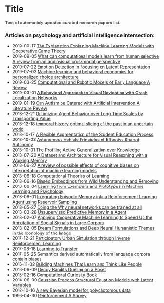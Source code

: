 # Title
Test of automaticly updated curated research papers list.

### Articles on psychology and artificial intelligence intersection:
    
- 2019-09-17 [The Explanation Explaining Machine Learning Models with Cooperative Game Theory](https://arxiv.org/pdf/1909.08128)
- 2019-09-05 [What can computational models learn from human selective A review from an audiovisual crossmodal perspective](https://arxiv.org/pdf/1909.05654)
- 2019-07-22 [Emotion Detection in Focusing on Latent Representation](https://arxiv.org/pdf/1907.09369)
- 2019-07-03 [Machine learning and behavioral economics for personalized choice architecture](https://arxiv.org/pdf/1907.02100)
- 2019-03-25 [Computational and Robotic Models of Early Language A Review](https://arxiv.org/pdf/1903.10246)
- 2019-03-01 [A Behavioral Approach to Visual Navigation with Graph Localization Networks](https://arxiv.org/pdf/1903.00445)
- 2019-01-19 [Can Autism be Catered with Artificial Intervention A Literature Review](https://arxiv.org/pdf/1803.05181)
- 2018-12-21 [Optimizing Agent Behavior over Long Time Scales by Transporting Value](https://arxiv.org/pdf/1810.06721)
- 2018-12-18 [temporal history optimal slicing of the past in an uncertain world](https://arxiv.org/pdf/1712.07165)
- 2018-10-17 [A Flexible Augmentation of the Student Education Process](https://arxiv.org/pdf/1810.09845)
- 2018-10-03 [Autonomous Vehicle Principles of Effective Shared Autonomy](https://arxiv.org/pdf/1810.01835)
- 2018-10-01 [The Profiling Active Generalization over Knowledge](https://arxiv.org/pdf/1810.00782)
- 2018-07-20 [A Dataset and Architecture for Visual Reasoning with a Working Memory](https://arxiv.org/pdf/1803.06092)
- 2018-06-27 [A review of possible effects of cognitive biases on interpretation of machine learning models](https://arxiv.org/pdf/1804.02969)
- 2018-06-18 [Computational Theories of Learning](https://arxiv.org/pdf/1802.10546)
- 2018-06-16 [Biased Embeddings from Wild Understanding and Removing](https://arxiv.org/pdf/1806.06301)
- 2018-06-04 [Learning from Exemplars and Prototypes in Machine Learning and Psychology](https://arxiv.org/pdf/1806.01130)
- 2018-06-01 [Integrating Episodic Memory into a Reinforcement Learning Agent using Reservoir Sampling](https://arxiv.org/pdf/1806.00540)
- 2018-05-27 [Doing the Why neural networks can be trained at all](https://arxiv.org/pdf/1805.04928)
- 2018-03-28 [Unsupervised Predictive Memory in a Agent](https://arxiv.org/pdf/1803.10760)
- 2018-02-07 [Applying Cooperative Machine Learning to Speed Up the Annotation of Social Signals in Large Corpora](https://arxiv.org/pdf/1802.02565)
- 2018-02-05 [Dream Formulations and Deep Neural Humanistic Themes in the Iconology of the Image](https://arxiv.org/pdf/1802.01274)
- 2017-12-21 [Participatory Urban Simulation through Inverse Reinforcement Learning](https://arxiv.org/pdf/1712.07887)
- 2017-08-18 [Learning to Transfer](https://arxiv.org/pdf/1708.05629)
- 2017-05-25 [Semantics derived automatically from language corpora contain biases](https://arxiv.org/pdf/1608.07187)
- 2016-11-02 [Building Machines That Learn and Think Like People](https://arxiv.org/pdf/1604.00289)
- 2016-06-09 [Decoy Bandits Dueling on a Poset](https://arxiv.org/pdf/1602.02706)
- 2015-02-16 [Computational Curiosity Book](https://arxiv.org/pdf/1502.04780)
- 2014-08-09 [Gaussian Process Structural Equation Models with Latent Variables](https://arxiv.org/pdf/1408.2042)
- 2012-10-16 [A new Bayesian model for polychotomous data](https://arxiv.org/pdf/1210.4844)
- 1996-04-30 [Reinforcement A Survey](https://arxiv.org/pdf/cs/9605103)